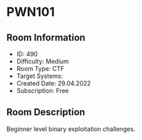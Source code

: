 ﻿# PWN101

## Room Information
- ID: 490
- Difficulty: Medium
- Room Type: CTF
- Target Systems: 
- Created Date: 29.04.2022
- Subscription: Free

## Room Description
Beginner level binary exploitation challenges.

